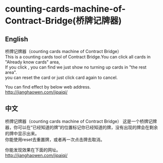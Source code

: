 # counting-cards-machine-of-Contract-Bridge(桥牌记牌器)

## English
桥牌记牌器（counting cards machine of Contract Bridge）           
This is a counting cards tool of Contract Bridge.You can click all cards in "Already know cards" area,        
If you click , you can find we just show no turning up cards in "the rest area".             
you can reset the card or just click  card again to cancel.


You can find effect by below web address.      
http://jianghaowen.com/jipaiqi/

## 中文
桥牌记牌器（counting cards machine of Contract Bridge） 这是一个桥牌记牌器，你可以在“已经知道的牌”的位置标记你已经知道的牌，没有出现的牌会在剩余的牌中显示出来。                  
你能使用reset去重置牌，或者再一次点击牌去取消。



你能发现效果在下面的网址。              
http://jianghaowen.com/jipaiqi/




